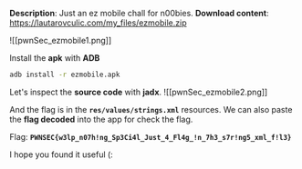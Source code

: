 **Description**: Just an ez mobile chall for n00bies.
**Download content**: https://lautarovculic.com/my_files/ezmobile.zip

![[pwnSec_ezmobile1.png]]

Install the **apk** with **ADB**
```bash
adb install -r ezmobile.apk
```

Let's inspect the **source code** with **jadx**.
![[pwnSec_ezmobile2.png]]

And the flag is in the **`res/values/strings.xml`** resources.
We can also paste the **flag decoded** into the app for check the flag.

Flag: **`PWNSEC{w3lp_n07h!ng_Sp3Ci4l_Just_4_Fl4g_!n_7h3_s7r!ng5_xml_f!l3}`**

I hope you found it useful (: